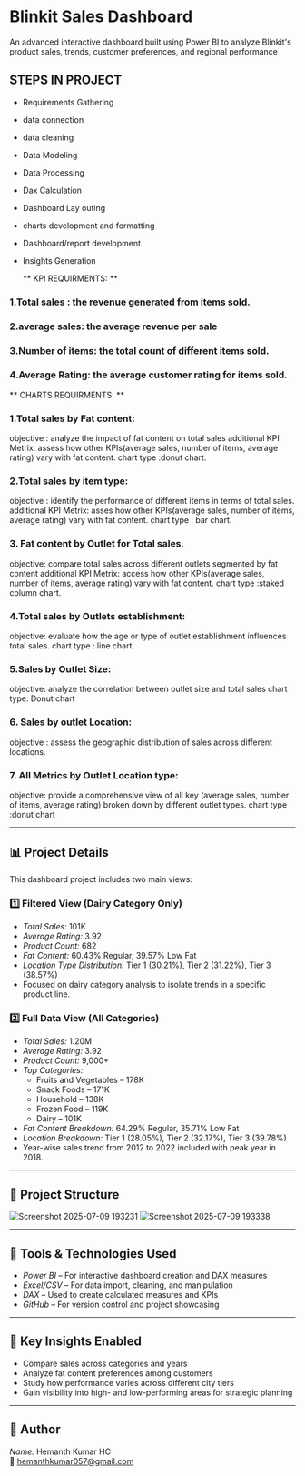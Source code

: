# Blinkit Sales Dashboard

An advanced interactive dashboard built using Power BI to analyze Blinkit's product sales, trends, customer preferences, and regional performance

## STEPS IN PROJECT
- Requirements Gathering
 - data connection
 - data cleaning
 - Data Modeling
 - Data Processing
 - Dax Calculation
 - Dashboard Lay outing
 - charts development and formatting
 - Dashboard/report development
 - Insights Generation

   ** KPI REQUIRMENTS: **
### 1.Total sales : the revenue generated from items sold.
### 2.average sales: the average revenue per sale
### 3.Number of items: the total count of different items sold.
### 4.Average Rating: the average customer rating for items sold.



** CHARTS REQUIRMENTS: **
### 1.Total sales by Fat content:
 objective : analyze the impact of fat content on total sales
 additional KPI Metrix: assess how other KPIs(average sales, number of items, average rating) vary with 
 fat content.
 chart type :donut chart.

### 2.Total sales by item type:
 objective : identify the performance of different items in terms of total sales.
 additional KPI Metrix: asses how other KPIs(average sales, number of items, average rating) vary with 
 fat content.
 chart type : bar chart.

### 3. Fat content by Outlet for Total sales.
objective: compare total sales across different outlets segmented by fat content
 additional KPI Metrix: access how other KPIs(average sales, number of items, average rating) vary with 
 fat content.
 chart type :staked column chart.

### 4.Total sales by Outlets establishment:
 objective: evaluate how the age or type of outlet establishment influences total sales.
chart type : line chart

### 5.Sales by Outlet Size:
 objective: analyze the correlation between outlet size and total sales
 chart type: Donut chart

### 6. Sales by outlet Location:
  objective : assess the geographic distribution of sales  across different locations.

### 7. All Metrics by Outlet Location type:
  objective:  provide a comprehensive view of all key (average sales, number of items, average rating) 
 broken down by different outlet types.
 chart type :donut chart


---

## 📊 Project Details

This dashboard project includes two main views:

### 1️⃣ Filtered View (Dairy Category Only)
- *Total Sales:* 101K  
- *Average Rating:* 3.92  
- *Product Count:* 682  
- *Fat Content:* 60.43% Regular, 39.57% Low Fat  
- *Location Type Distribution:* Tier 1 (30.21%), Tier 2 (31.22%), Tier 3 (38.57%)  
- Focused on dairy category analysis to isolate trends in a specific product line.

### 2️⃣ Full Data View (All Categories)
- *Total Sales:* 1.20M  
- *Average Rating:* 3.92  
- *Product Count:* 9,000+  
- *Top Categories:*  
  - Fruits and Vegetables – 178K  
  - Snack Foods – 171K  
  - Household – 138K  
  - Frozen Food – 119K  
  - Dairy – 101K  
- *Fat Content Breakdown:* 64.29% Regular, 35.71% Low Fat  
- *Location Breakdown:* Tier 1 (28.05%), Tier 2 (32.17%), Tier 3 (39.78%)  
- Year-wise sales trend from 2012 to 2022 included with peak year in 2018.

---

## 📁 Project Structure
![Screenshot 2025-07-09 193231](https://github.com/user-attachments/assets/c523eb68-5bc6-4ce8-b29d-0001139e88dc)
![Screenshot 2025-07-09 193338](https://github.com/user-attachments/assets/6aa08674-5d88-4ca5-a1cc-4838995b8319)

 ---

## 🧰 Tools & Technologies Used

- *Power BI* – For interactive dashboard creation and DAX measures  
- *Excel/CSV* – For data import, cleaning, and manipulation  
- *DAX* – Used to create calculated measures and KPIs  
- *GitHub* – For version control and project showcasing

---

## 🚀 Key Insights Enabled

- Compare sales across categories and years  
- Analyze fat content preferences among customers  
- Study how performance varies across different city tiers  
- Gain visibility into high- and low-performing areas for strategic planning

---

## 👤 Author

*Name:* Hemanth Kumar HC  
📧 [hemanthkumar057@gmail.com](mailto:hemanthkumar057@gmail.com)

